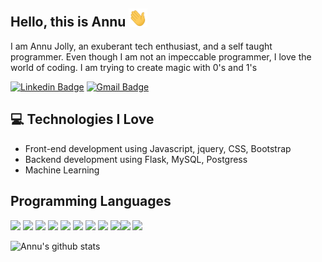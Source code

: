 <h2> Hello, this is Annu  <img src="https://raw.githubusercontent.com/ABSphreak/ABSphreak/master/gifs/Hi.gif" width="30px"></h2>
I am Annu Jolly, an exuberant tech enthusiast, and a self taught programmer. Even though I am not an impeccable programmer, I love the world of coding. I am trying to create magic with 0's and 1's

[![Linkedin Badge](https://img.shields.io/badge/-annu-blue?style=flat-square&logo=Linkedin&logoColor=white&link=https://www.linkedin.com/in/annu-jolly/)](https://www.linkedin.com/in/annu-jolly/) [![Gmail Badge](https://img.shields.io/badge/-annujolly17@gmail.com-c14438?style=flat-square&logo=Gmail&logoColor=white&link=mailto:annujolly17@gmail.com)](mailto:annujolly17@gmail.com)


## :computer: Technologies I Love
* Front-end development using  Javascript, jquery, CSS, Bootstrap 
* Backend development using Flask, MySQL, Postgress
* Machine Learning


## Programming Languages
 <img src = 'https://image.flaticon.com/icons/svg/1822/1822899.svg' height='30'/> <img src = 'https://image.flaticon.com/icons/svg/919/919827.svg' width='30'/> <img src = 'https://github.com/MarikIshtar007/MarikIshtar007/blob/master/images/css.svg' width='30'/> <img src = 'https://github.com/MarikIshtar007/MarikIshtar007/blob/master/images/js.svg' width='30'/> <img src = 'https://github.com/MarikIshtar007/MarikIshtar007/blob/master/images/bootstrap.svg' width='33'/>  <img src = 'https://github.com/MarikIshtar007/MarikIshtar007/blob/master/images/flask.png' width='30'/>  <img src = 'https://github.com/MarikIshtar007/MarikIshtar007/blob/master/images/c-original.svg' width='30'/> <img src = 'https://github.com/MarikIshtar007/MarikIshtar007/blob/master/images/cpp.svg' width='30'/> <img src = 'https://upload.wikimedia.org/wikipedia/commons/thumb/9/98/Solidity_logo.svg/1200px-Solidity_logo.svg.png' width='30'/><img src = 'https://external-content.duckduckgo.com/iu/?u=https%3A%2F%2Ftse3.mm.bing.net%2Fth%3Fid%3DOIP.RQ8rlvfppN1r1CA-mufW0QHaHa%26pid%3DApi&f=1' width='30'/> <img src = 'https://github.com/MarikIshtar007/MarikIshtar007/blob/master/images/sql.svg' width='30'/>
 



![Annu's github stats](https://github-readme-stats.vercel.app/api?username=annu12340&show_icons=true&hide=[%22issues%22])
 
 
